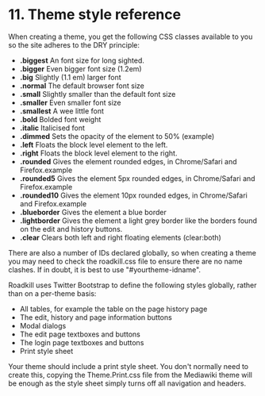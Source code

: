 # 11. Theme style reference

When creating a theme, you get the following CSS classes available to you so the site adheres to the DRY principle:

* **.biggest**	An font size for long sighted.
* **.bigger**	Even bigger font size (1.2em)
* **.big**	Slightly (1.1 em) larger font
* **.normal**	The default browser font size
* **.small**	Slightly smaller than the default font size
* **.smaller**	Even smaller font size
* **.smallest**	A wee little font
* **.bold**	Bolded font weight
* **.italic**	Italicised font
* **.dimmed**	Sets the opacity of the element to 50% (example)
* **.left**	Floats the block level element to the left.
* **.right**	Floats the block level element to the right.
* **.rounded**	Gives the element rounded edges, in Chrome/Safari and Firefox.example
* **.rounded5**	Gives the element 5px rounded edges, in Chrome/Safari and Firefox.example
* **.rounded10**	Gives the element 10px rounded edges, in Chrome/Safari and Firefox.example
* **.blueborder**	Gives the element a blue border
* **.lightborder**	Gives the element a light grey border like the borders found on the edit and history buttons.
* **.clear**	Clears both left and right floating elements (clear:both)

There are also a number of IDs declared globally, so when creating a theme you may need to check the roadkill.css file to ensure there are no name clashes. If in doubt, it is best to use "#yourtheme-idname".

Roadkill uses Twitter Bootstrap to define the following styles globally, rather than on a per-theme basis:

* All tables, for example the table on the page history page
* The edit, history and page information buttons
* Modal dialogs
* The edit page textboxes and buttons
* The login page textboxes and buttons
* Print style sheet

Your theme should include a print style sheet. You don't normally need to create this, copying the Theme.Print.css file from the Mediawiki theme will be enough as the style sheet simply turns off all navigation and headers.